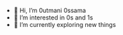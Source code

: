 - 👋 Hi, I’m 0utmani 0ssama
- 👀 I’m interested in 0s and 1s
- 🌱 I’m currently exploring new things


<!---
- 💞️ I’m looking to collaborate on ...
- 📫 How to reach me ...
nexossama/nexossama is a ✨ special ✨ repository because its `README.md` (this file) appears on your GitHub profile.
You can click the Preview link to take a look at your changes.
--->
